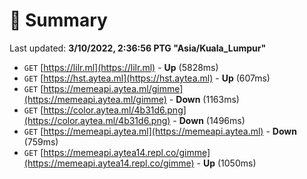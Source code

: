 # 📖 Summary
Last updated: **3/10/2022, 2:36:56 PTG "Asia/Kuala_Lumpur"**

- `GET` [https://lilr.ml](https://lilr.ml) - **Up** (5828ms)
- `GET` [https://hst.aytea.ml](https://hst.aytea.ml) - **Up** (607ms)
- `GET` [https://memeapi.aytea.ml/gimme](https://memeapi.aytea.ml/gimme) - **Down** (1163ms)
- `GET` [https://color.aytea.ml/4b31d6.png](https://color.aytea.ml/4b31d6.png) - **Down** (1496ms)
- `GET` [https://memeapi.aytea.ml](https://memeapi.aytea.ml) - **Down** (759ms)
- `GET` [https://memeapi.aytea14.repl.co/gimme](https://memeapi.aytea14.repl.co/gimme) - **Up** (1050ms)
